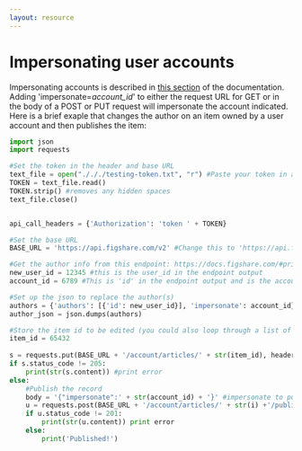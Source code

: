 ```yaml
---
layout: resource
---
```


# Impersonating user accounts

Impersonating accounts is described in [this section](https://docs.figshare.com/#figshare_documentation_api_description_impersonation) of the documentation. Adding 'impersonate=*account_id*' to either the request URL for GET or in the body of a POST or PUT request will impersonate the account indicated. Here is a brief exaple that changes the author on an item owned by a user account and then publishes the item:
```py
import json
import requests

#Set the token in the header and base URL
text_file = open("./././testing-token.txt", "r") #Paste your token in a text file and save it where this notebook is
TOKEN = text_file.read()
TOKEN.strip() #removes any hidden spaces
text_file.close()


api_call_headers = {'Authorization': 'token ' + TOKEN}

#Set the base URL
BASE_URL = 'https://api.figshare.com/v2' #Change this to 'https://api.figsh.com/v2' if you want to test in stage

#Get the author info from this endpoint: https://docs.figshare.com/#private_institution_accounts_list
new_user_id = 12345 #this is the user_id in the endpoint output
account_id = 6789 #This is 'id' in the endpoint output and is the account id for impersonation

#Set up the json to replace the author(s)
authors = {'authors': [{'id': new_user_id}], 'impersonate': account_id}
author_json = json.dumps(authors)

#Store the item id to be edited (you could also loop through a list of ids)
item_id = 65432 
    
s = requests.put(BASE_URL + '/account/articles/' + str(item_id), headers=api_call_headers, data = author_json) 
if s.status_code != 205:
	print(str(s.content)) #print error
else:
	#Publish the record
    body = '{"impersonate":' + str(account_id) + '}' #impersonate to publish
    u = requests.post(BASE_URL + '/account/articles/' + str(i) +'/publish', headers=api_call_headers, data = body)
    if u.status_code != 201:
        print(str(u.content)) print error
    else:
        print('Published!')
```